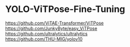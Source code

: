 # YOLO-ViTPose-Fine-Tuning

https://github.com/ViTAE-Transformer/ViTPose  
https://github.com/JunkyByte/easy_ViTPose  
https://github.com/ultralytics/ultralytics  
https://github.com/THU-MIG/yolov10
